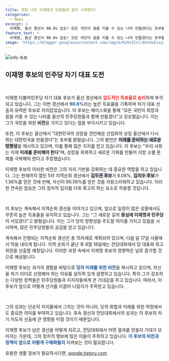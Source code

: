 ```yaml
---
title: 희망 나라 이재명과 당원들의 꿈이 시작된다!
categories:
  - News
excerpt: >
  이재명, 울산 경선서 90.6% 압승! 모든 국민이 꿈을 키울 수 있는 나라 만들겠다는 포부를 밝혀. 차기 대표 후보로서의 자신감이 돋보이는 그의 경선 결과는 민주당의 미래를 바꿀 수 있을까?
feature_text: >
  이재명, 울산 경선서 90.6% 압승! 모든 국민이 꿈을 키울 수 있는 나라 만들겠다는 포부를 밝혀. 차기 대표 후보로서의 자신감이 돋보이는 그의 경선 결과는 민주당의 미래를 바꿀 수 있을까?
image: 'https://blogger.googleusercontent.com/img/b/R29vZ2xl/AVvXsEixyZcFfHzMRdzZMjFBmAUKJYCLCGyLL1o632UiGVXcaFdKo_bkvkuCioo0uUKlGfBVcT3P84aROyZIXSBEx3Aw5nCQ3pTgDom1WDC4m8eifvWiAmWEEVb4x6G_l8C0QH225ldMjyaFvpxGEBGNO37VmDTDMHGhJPq73UglMfDca1-0aw/s1600/blogspot.png'
---
```


<p><img src="https://blogger.googleusercontent.com/img/b/R29vZ2xl/AVvXsEixyZcFfHzMRdzZMjFBmAUKJYCLCGyLL1o632UiGVXcaFdKo_bkvkuCioo0uUKlGfBVcT3P84aROyZIXSBEx3Aw5nCQ3pTgDom1WDC4m8eifvWiAmWEEVb4x6G_l8C0QH225ldMjyaFvpxGEBGNO37VmDTDMHGhJPq73UglMfDca1-0aw/s1600/blogspot.png" alt="info 속보" /></p>

<h2 data-ke-size="size26">이재명 후보의 민주당 차기 대표 도전</h2>

<p data-ke-size="size16">&nbsp;</p>

<p>이재명 더불어민주당 차기 대표 후보가 울산 경선에서 <b><span style="color: #ee2323;">압도적인 득표율로 승리</span></b>하며 부각되고 있습니다. 그는 이번 경선에서 <b><span style="color: #1a5490;">90.6%</b></span>라는 높은 득표율을 기록하며 차기 대표 선출의 유력한 후보로 자리잡았습니다. 이 후보는 페이스북을 통해 "모든 국민이 희망과 꿈을 키울 수 있는 나라를 울산의 민주당원들과 함께 만들겠다"고 강조했습니다. 이는 그가 국민을 위한 <b>비전</b>을 가지고 있다는 점을 부각시키고 있습니다.</p>

<p>또한, 이 후보는 울산에서 "대한민국의 성장을 견인해온 산업화의 상징 울산에서 다시 뛰는 대한민국을 만들겠다"는 포부를 밝혔습니다. 그의 발언은 <b><span style="background-color: #21538527;">미래를 준비하는 새로운 방향성</span></b>을 제시하고 있으며, 이를 통해 많은 지지를 얻고 있습니다. 이 후보는 "우리 사회는 이제 <b>미래를 준비해야 한다</b>"며, 성장을 회복하고 새로운 기회를 만들어 지방 소멸 문제를 극복해야 한다고 주장했습니다.</p>

<p>이재명 후보의 이러한 비전은 그의 지지 기반을 강화하는 데 중요한 역할을 하고 있습니다. 그는 현재까지 열린 5차 지역순회 경선에서 <b><span style="background-color: #21538527;">김두관 후보</span></b>가 8.08%, <b><span style="background-color: #21538527;">김지수 후보</span></b>가 1.36%를 얻은 것에 반해, 자신이 90.56%를 얻은 것을 자랑스러워하고 있습니다. 이러한 연속된 압승은 그의 정치적 입지를 더욱 확고히 하는 요소로 작용할 것입니다.</p>

<p data-ke-size="size16">&nbsp;</p>

<p>이 후보는 계속해서 지역순회 경선을 이어가고 있으며, 앞으로 일정이 많은 상황에서도 꾸준히 높은 득표율을 유지하고 있습니다. 그는 "그 새로운 길의 <b>중심에 이재명과 민주당</b>이 서있겠다"고 밝혔습니다. 이는 그가 당의 방향성을 주도할 여지를 가지고 있음을 시사하며, 많은 민주당원들의 공감을 얻고 있습니다.</p>

<p>계속해서 진행되는 지역순회 경선은 총 15차례로 계획되어 있으며, 다음 달 17일 서울에서 막을 내리게 됩니다. 지역 순회가 끝난 후 8월 18일에는 전당대회에서 당 대표와 최고위원을 선출할 예정입니다. 이러한 과정 속에서 이재명 후보의 영향력은 날로 증가할 것으로 예상됩니다. </p>

<p>이재명 후보는 과거의 경험을 바탕으로 <b><span style="color: #1a5490;">당의 미래를 위한 비전</span></b>을 제시하고 있으며, 자신을 차기 리더로 선정해야 하는 이유를 설득력 있게 설명하고 있습니다. 특히 그가 강조하는 다양한 정책들은 민주당원들과 지지자들에게 큰 기대감을 주고 있습니다. 따라서, 이 후보가 앞으로 어떻게 선거를 이끌어 나갈지가 주목받고 있습니다.</p>

<p data-ke-size="size16">&nbsp;</p>

<p>그의 성과는 단순히 지지율에서 그치는 것이 아니라, 당의 화합과 미래를 위한 여정에서도 중요한 의미를 부여하고 있습니다. 후속 경선과 전당대회에서의 성과는 이 후보의 차기 지도자 선출에 큰 영향을 미칠 것이기 때문입니다. </p>

<p>이재명 후보가 남은 경선을 어떻게 치르고, 전당대회에서 어떤 결과를 얻을지 기대가 모아지는 가운데, 그의 정치적 행보에 많은 이들이 주목하고 있습니다. <b><span style="color: #1a5490;">이 후보의 비전과 정책이 앞으로 어떻게 구체화될지</span></b> 지켜보는 것이 필요합니다.</p>
유용한 생활 정보가 필요하시다면, <a href="https://qoogle.tistory.com" rel="dofollow">qoogle.tistory.com</a>



